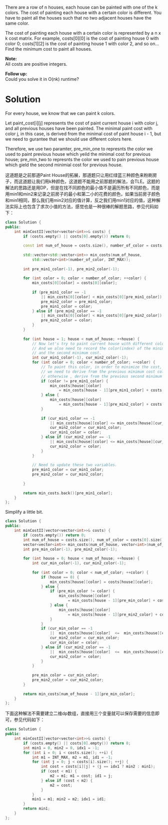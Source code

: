 There are a row of n houses, each house can be painted with one of the k colors. The cost of painting each house with a certain color is different. You have to paint all the houses such that no two adjacent houses have the same color.

The cost of painting each house with a certain color is represented by a n x k cost matrix. For example, costs[0][0] is the cost of painting house 0 with color 0; costs[1][2] is the cost of painting house 1 with color 2, and so on... Find the minimum cost to paint all houses.

__Note:__  
All costs are positive integers.

__Follow up:__  
Could you solve it in O(nk) runtime?

# Solution

For every house, we know that we can paint k colors. 

Let paint_cost[i][j] represents the cost of paint current house i with color j, and all previous houses have been painted.
The minimal paint cost with color j, in this case, is derived from the minimal cost of paint house i - 1, but we need to gurantee that we should use different colors here.

Therefore, we use two paramter, pre_min_one to represnts the color we used to paint previous house which yeild the minimal cost for previous house; pre_min_two to represnts the color we used to pain previous house which gield the second minimial cost for previous house.


这道题是之前那道Paint House的拓展，那道题只让用红绿蓝三种颜色来粉刷房子，而这道题让我们用k种颜色，这道题不能用之前那题的解法，会TLE。这题的解法的思路还是用DP，但是在找不同颜色的最小值不是遍历所有不同颜色，而是用min1和min2来记录之前房子的最小和第二小的花费的颜色，如果当前房子颜色和min1相同，那么我们用min2对应的值计算，反之我们用min1对应的值，这种解法实际上也包含了求次小值的方法，感觉也是一种很棒的解题思路，参见代码如下：

```cpp
class Solution {
public:
    int minCostII(vector<vector<int>>& costs) {
        if (costs.empty() || costs[0].empty()) return 0;
        
        const int num_of_house = costs.size(), number_of_color = costs[0].size();
        
        std::vector<std::vector<int>> min_costs(num_of_house, 
            std::vector<int>(number_of_color, INT_MAX));
        
        int pre_min1_color(-1), pre_min2_color(-1);
        
        for (int color = 0; color < number_of_color; ++color) {
            min_costs[0][color] = costs[0][color];
            
            if (pre_min1_color == -1 
                || min_costs[0][color] < min_costs[0][pre_min1_color]) {
                pre_min2_color = pre_min1_color;
                pre_min1_color = color;
            } else if (pre_min2_color == -1  
                || min_costs[0][color] < min_costs[0][pre_min2_color]) {
                pre_min2_color = color;
            }
        }
        
        for (int house = 1; house < num_of_house; ++house) {
            // Now let's try to paint current house with different colors.
            // And we also need to record the color(index) of the minimum cost
            // and the second minimum cost.
            int cur_min1_color(-1), cur_min2_color(-1);
            for (int color = 0; color < number_of_color; ++color) {
                // To paint this color, in order to minimize the cost,
                // we need to derive from the previous minimum cost color if we can,
                // otherwise , derive from the previous second minimum cost color.
                if (color != pre_min1_color) {
                    min_costs[house][color] 
                        = min_costs[house - 1][pre_min1_color] + costs[house][color];
                } else {
                    min_costs[house][color] 
                        = min_costs[house - 1][pre_min2_color] + costs[house][color];
                }
                
                if (cur_min1_color == -1 
                    || min_costs[house][color] <= min_costs[house][cur_min1_color]) {
                    cur_min2_color = cur_min1_color;
                    cur_min1_color = color;
                } else if (cur_min2_color == -1 
                    || min_costs[house][color] <= min_costs[house][cur_min2_color]) {
                    cur_min2_color = color;
                }
            }
            
            // Need to update these two variables.
            pre_min1_color = cur_min1_color;
            pre_min2_color = cur_min2_color;
            
        }
        
        return min_costs.back()[pre_min1_color];
    }
};
```

Simplify a little bit.

```cpp
class Solution {
public:
    int minCostII(vector<vector<int>>& costs) {
        if (costs.empty()) return 0;
        int num_of_house = costs.size(), num_of_color = costs[0].size();
        vector<vector<int>> min_costs(num_of_house, vector<int>(num_of_color, INT_MAX));
        int pre_min_color(-1), pre_min2_color(-1);
        
        for (int house = 0; house < num_of_house; ++house) {
            int cur_min_color(-1), cur_min2_color(-1);
            
            for (int color = 0; color < num_of_color; ++color) {
                if (house == 0) {
                    min_costs[house][color] = costs[house][color];
                } else {
                    if (pre_min_color != color) {
                        min_costs[house][color] 
                            = min_costs[house - 1][pre_min_color] + costs[house][color];
                    } else {
                        min_costs[house][color] 
                            = min_costs[house - 1][pre_min2_color] + costs[house][color];
                    }
                }
                if (cur_min_color == -1 
                    ||  min_costs[house][color]  <=  min_costs[house][cur_min_color] ) {
                    cur_min2_color = cur_min_color;
                    cur_min_color = color;
                } else if (cur_min2_color == -1 
                    ||  min_costs[house][color]  <=  min_costs[house][cur_min2_color] ) {
                    cur_min2_color = color;
                } 
            }
            
            pre_min_color = cur_min_color;
            pre_min2_color = cur_min2_color;
        }
        
        return min_costs[num_of_house - 1][pre_min_color];
    }
};
```

下面这种解法不需要建立二维dp数组，直接用三个变量就可以保存需要的信息即可，参见代码如下：


```cpp
class Solution {
public:
    int minCostII(vector<vector<int>>& costs) {
        if (costs.empty() || costs[0].empty()) return 0;
        int min1 = 0, min2 = 0, idx1 = -1;
        for (int i = 0; i < costs.size(); ++i) {
            int m1 = INT_MAX, m2 = m1, id1 = -1;
            for (int j = 0; j < costs[i].size(); ++j) {
                int cost = costs[i][j] + (j == idx1 ? min2 : min1);
                if (cost < m1) {
                    m2 = m1; m1 = cost; id1 = j;
                } else if (cost < m2) {
                    m2 = cost;
                }
            }
            min1 = m1; min2 = m2; idx1 = id1;
        }
        return min1;
    }
};
```
